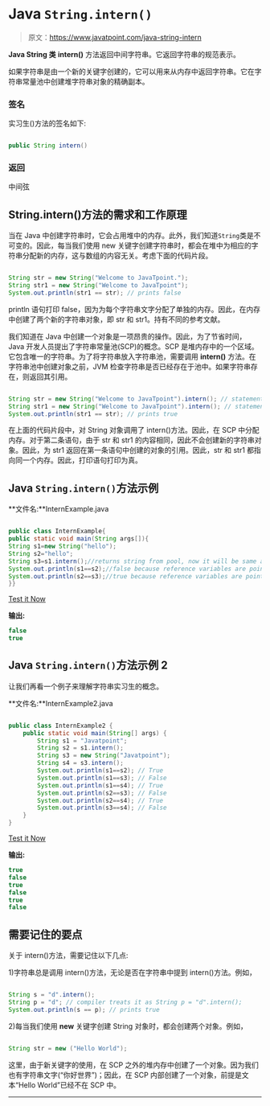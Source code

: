 # Java `String.intern()`

> 原文：<https://www.javatpoint.com/java-string-intern>

**Java String 类** **intern()** 方法返回中间字符串。它返回字符串的规范表示。

如果字符串是由一个新的关键字创建的，它可以用来从内存中返回字符串。它在字符串常量池中创建堆字符串对象的精确副本。

### 签名

实习生()方法的签名如下:

```java

public String intern()

```

### 返回

中间弦

## String.intern()方法的需求和工作原理

当在 Java 中创建字符串时，它会占用堆中的内存。此外，我们知道`String`类是不可变的。因此，每当我们使用 new 关键字创建字符串时，都会在堆中为相应的字符串分配新的内存，这与数组的内容无关。考虑下面的代码片段。

```java

String str = new String("Welcome to JavaTpoint."); 
String str1 = new String("Welcome to JavaTpoint");
System.out.println(str1 == str); // prints false

```

println 语句打印 false，因为为每个字符串文字分配了单独的内存。因此，在内存中创建了两个新的字符串对象，即 str 和 str1。持有不同的参考文献。

我们知道在 Java 中创建一个对象是一项昂贵的操作。因此，为了节省时间，Java 开发人员提出了字符串常量池(SCP)的概念。SCP 是堆内存中的一个区域。它包含唯一的字符串。为了将字符串放入字符串池，需要调用 **intern()** 方法。在字符串池中创建对象之前，JVM 检查字符串是否已经存在于池中。如果字符串存在，则返回其引用。

```java

String str = new String("Welcome to JavaTpoint").intern(); // statement - 1
String str1 = new String("Welcome to JavaTpoint").intern(); // statement - 2
System.out.println(str1 == str); // prints true

```

在上面的代码片段中，对 String 对象调用了 intern()方法。因此，在 SCP 中分配内存。对于第二条语句，由于 str 和 str1 的内容相同，因此不会创建新的字符串对象。因此，为 str1 返回在第一条语句中创建的对象的引用。因此，str 和 str1 都指向同一个内存。因此，打印语句打印为真。

## Java `String.intern()`方法示例

**文件名:**InternExample.java

```java

public class InternExample{
public static void main(String args[]){
String s1=new String("hello");
String s2="hello";
String s3=s1.intern();//returns string from pool, now it will be same as s2
System.out.println(s1==s2);//false because reference variables are pointing to different instance
System.out.println(s2==s3);//true because reference variables are pointing to same instance
}}

```

[Test it Now](https://www.javatpoint.com/opr/test.jsp?filename=InternExample)

**输出:**

```java
false
true

```

## Java `String.intern()`方法示例 2

让我们再看一个例子来理解字符串实习生的概念。

**文件名:**InternExample2.java

```java

public class InternExample2 {
	public static void main(String[] args) {		
		String s1 = "Javatpoint";
		String s2 = s1.intern();
		String s3 = new String("Javatpoint");
		String s4 = s3.intern();		
		System.out.println(s1==s2); // True
		System.out.println(s1==s3); // False
		System.out.println(s1==s4); // True		
		System.out.println(s2==s3); // False
		System.out.println(s2==s4); // True		 
		System.out.println(s3==s4); // False		
	}
}

```

[Test it Now](https://www.javatpoint.com/opr/test.jsp?filename=InternExample2)

**输出:**

```java
true
false
true
false
true
false

```

## 需要记住的要点

关于 intern()方法，需要记住以下几点:

1)字符串总是调用 intern()方法，无论是否在字符串中提到 intern()方法。例如，

```java

String s = "d".intern();
String p = "d"; // compiler treats it as String p = "d".intern();
System.out.println(s == p); // prints true

```

2)每当我们使用 **new** 关键字创建 String 对象时，都会创建两个对象。例如，

```java

String str = new ("Hello World");

```

这里，由于新关键字的使用，在 SCP 之外的堆内存中创建了一个对象。因为我们也有字符串文字(“你好世界”)；因此，在 SCP 内部创建了一个对象，前提是文本“Hello World”已经不在 SCP 中。

* * *